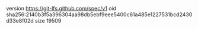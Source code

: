 version https://git-lfs.github.com/spec/v1
oid sha256:2140b3f5a396304aa98db5ebf9eee5400c61a485e1227531bcd2430d33e8f02d
size 19509
